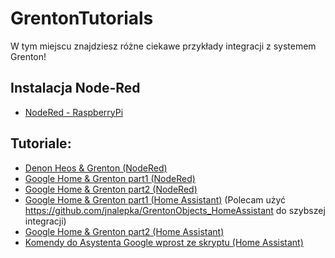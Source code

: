 # GrentonTutorials

W tym miejscu znajdziesz różne ciekawe przykłady integracji z systemem Grenton!

## Instalacja Node-Red

* [NodeRed - RaspberryPi](NodeRed_RaspberryPi/NodeRed_RaspberryPi.md)

## Tutoriale:

* [Denon Heos & Grenton (NodeRed)](DenonHeos_NodeRed_Grenton/denonheos_nodered-grenton.md)
* [Google Home & Grenton part1 (NodeRed)](Google_Home_NodeRed_Grenton/googlehome_nodered-grenton-part1.md)
* [Google Home & Grenton part2 (NodeRed)](Google_Home_NodeRed_Grenton/googlehome_nodered-grenton-part2.md)
* [Google Home & Grenton part1 (Home Assistant)](Home_Assistant_Grenton/homeassistant-grenton-part1.md)  (Polecam użyć https://github.com/jnalepka/GrentonObjects_HomeAssistant do szybszej integracji)
* [Google Home & Grenton part2 (Home Assistant)](Home_Assistant_Grenton/homeassistant-grenton-part2.md)
* [Komendy do Asystenta Google wprost ze skryptu (Home Assistant)](GoogleAssistantCommand_Grenton/Grenton_send_any_command_to_goole_assistant.md) 


